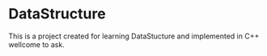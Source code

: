 # DataStructure
This is a project created for learning DataStucture and implemented in C++
wellcome to ask.
